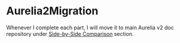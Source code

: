 # Aurelia2Migration

Whenever I complete each part, I will move it to main Aurelia v2 doc repository under [Side-by-Side Comparison](https://docs.aurelia.io/side-by-side-comparison/creating-a-skeleton) section.
